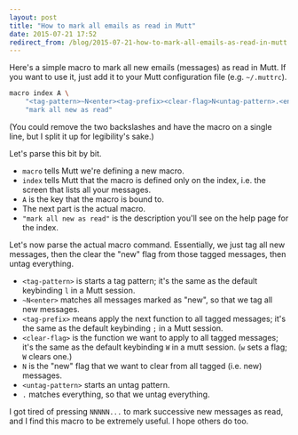 ```yaml
---
layout: post
title: "How to mark all emails as read in Mutt"
date: 2015-07-21 17:52
redirect_from: /blog/2015-07-21-how-to-mark-all-emails-as-read-in-mutt.html
---
```


Here's a simple macro to mark all new emails (messages) as read in Mutt. If you
want to use it, just add it to your Mutt configuration file (e.g. `~/.muttrc`).

```bash
macro index A \
    "<tag-pattern>~N<enter><tag-prefix><clear-flag>N<untag-pattern>.<enter>" \
    "mark all new as read"
```

(You could remove the two backslashes and have the macro on a single line, but I
split it up for legibility's sake.)

Let's parse this bit by bit.

- `macro` tells Mutt we're defining a new macro.
- `index` tells Mutt that the macro is defined only on the index, i.e. the
  screen that lists all your messages.
- `A` is the key that the macro is bound to.
- The next part is the actual macro.
- `"mark all new as read"` is the description you'll see on the help page for
  the index.

Let's now parse the actual macro command. Essentially, we just tag all new
messages, then the clear the "new" flag from those tagged messages, then untag
everything.

- `<tag-pattern>` is starts a tag pattern; it's the same as the default
  keybinding `l` in a Mutt session.
- `~N<enter>` matches all messages marked as "new", so that we tag all new messages.
- `<tag-prefix>` means apply the next function to all tagged messages; it's the
  same as the default keybinding `;` in a Mutt session.
- `<clear-flag>` is the function we want to apply to all tagged messages; it's
  the same as the default keybinding `W` in a mutt session. (`w` sets a flag;
  `W` clears one.)
- `N` is the "new" flag that we want to clear from all tagged (i.e. new)
  messages.
- `<untag-pattern>` starts an untag pattern.
- `.` matches everything, so that we untag everything.

I got tired of pressing `NNNNN...` to mark successive new messages as read, and
I find this macro to be extremely useful. I hope others do too.
